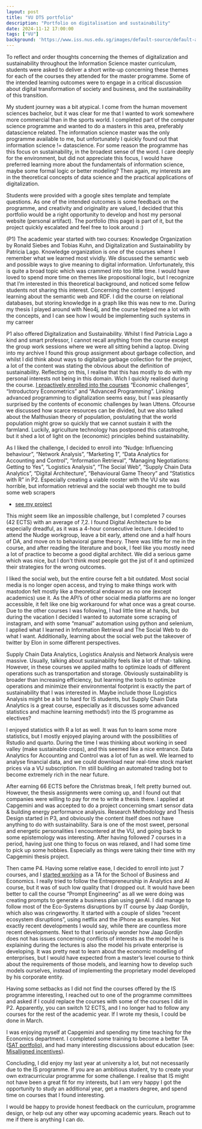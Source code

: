 ```yaml
---
layout: post
title: "VU DTS portfolio"
description: "Portfolio on digitalisation and sustainability"
date: 2024-11-12 17:00:00
tags: ["VU"]
background: 'https://www.iss.nus.edu.sg/images/default-source/default-album/innovate-aug-2024-dsus-article.jpg?sfvrsn=4718885f_0'
---
```


To reflect and order thoughts concerning the themes of digitalization and sustainability throughout the Information Science master curriculum, students were asked to deliver a short write-up concerning these themes for each of the courses they attended for the master programme. Some of the intended learning outcomes were to engage in a critical discussion about digital transformation of society and business, and the sustainability of this transition.

My student journey was a bit atypical. I come from the human movement sciences bachelor, but it was clear for me that I wanted to work somewhere more commercial than in the sports world. I completed part of the computer science programme and wanted to do a masters in this area, preferably datascience related. The information science master was the only programme available to me, but unfortunately I quickly found out that information science != datascience. For some reason the programme has this focus on sustainability, in the broadest sense of the word. I care deeply for the environment, but did not appreciate this focus, I would have preferred learning more about the fundamentals of information science, maybe some formal logic or better modeling? Then again, my interests are in the theoretical concepts of data science and the practical applications of digitalization. 

Students were provided with a google sites template and template questions. As one of the intended outcomes is some feedback on the programme, and creativity and originality are valued, I decided that this portfolio would be a right opportunity to develop and host my personal website (personal artifact). The portfolio (this page) is part of it, but the project quickly escalated and feel free to look around :)

(P1)
The academic year started with two courses: Knowledge Organization by Ronald Siebes and Tobias Kuhn, and Digitalization and Sustainability by Patricia Lago.
Knowledge organization is one of the courses where I remember what we learned most vividly. We discussed the semantic web and possible ways to give meaning to digital information. Unfortunately, this is quite a broad topic which was crammed into too little time. I would have loved to spend more time on themes like propositional logic, but I recognize that I’m interested in this theoretical background, and noticed some fellow students not sharing this interest. 
Concerning the content: I enjoyed learning about the semantic web and RDF. I did the course on relational databases, but storing knowledge in a graph like this was new to me. During my thesis I played around with Neo4j, and the course helped me a lot with the concepts, and I can see how I would be implementing such systems in my carreer

P1 also offered Digitalization and Sustainability. Whilst I find Patricia Lago a kind and smart professor, I cannot recall anything from the course except the group work sessions where we were all sitting behind a laptop. Diving into my archive I found this group assignment about garbage collection, and whilst I did think about ways to digitalize garbage collection for the project, a lot of the content was stating the obvious about the definition of sustainability. Reflecting on this, I realise that this has mostly to do with my personal interests not being in this domain. Wich I quickly realised during the course. <a href="https://stanbrouwer.com/2025/01/30/followed-vu-courses.html">I proactively enrolled into the courses</a> “Economic challenges”, “Introductory Econometrics” and “Advanced Programming”. Linking advanced programming to digitalization seems easy, but I was pleasantly surprised by the contents of economic challenges by Iwan Uttens. Ofcourse we discussed how scarce resources can be divided, but we also talked about the Malthusian theory of population, postulating that the world population might grow so quickly that we cannot sustain it with the farmland. Luckily, agriculture technology has postponed this catastrophe, but it shed a lot of light on the (economic) principles behind sustainability. 

As I liked the challenge, I decided to enroll into “Nudge: Influencing behaviour”, “Network Analysis”, “Marketing 1”, “Data Analytics for Accounting and Control", “Information Retrieval”, “Managing Negotiations: Getting to Yes”, “Logistics Analysis”, “The Social Web”, “Supply Chain Data Analytics”, “Digital Architecture”, “Behavioural Game Theory” and “Statistics with R” in P2. Especially creating a viable rooster with the VU site was horrible, but information retrieval and the social web thought me to build some web scrapers 
- <a href="https://stanbrouwer.com/2024/12/13/scraping-the-vu-site.html">see my project</a>


This might seem like an impossible challenge, but I completed 7 courses (42 ECTS) with an average of 7,2. I found Digital Architecture to be especially dreadful, as it was a 4-hour consecutive lecture. I decided to attend the Nudge workgroup, leave a bit early, attend one and a half hours of DA, and move on to behavioral game theory. There was little for me in the course, and after reading the literature and book, I feel like you mostly need a lot of practice to become a good digital architect. We did a serious game which was nice, but I don't think most people got the jist of it and optimized their strategies for the wrong outcomes.

I liked the social web, but the entire course felt a bit outdated. Most social media is no longer open access, and trying to make things work with mastodon felt mostly like a theoretical endeavor as no one (except academics) use it. As the API’s of other social media platforms are no longer accessible, it felt like one big workaround for what once was a great course. Due to the other courses I was following, I had little time at hands, but during the vacation I decided I wanted to automate some scraping of instagram, and with some “manual” automation using python and selenium, I applied what I learned in Information Retrieval and The Social Web to do what I want. Additionally, learning about the social web put the takeover of twitter by Elon in some different perspectives. 

Supply Chain Data Analytics, Logistics Analysis and Network Analysis were massive. Usually, talking about sustainability feels like a lot of that- talking. However, in these courses we applied maths to optimize loads of different operations such as transportation and storage. Obviously sustainability is broader than increasing efficiency, but learning the tools to optimize operations and minimize their environmental footprint is exactly the part of sustainability that I was interested in. Maybe include those (Logistics Analysis might be a bit to hard for IS students, but Supply Chain Data Analytics is a great course, especially as it discusses some advanced statistics and machine learning methods!) into the IS programme as electives?

I enjoyed statistics with R a lot as well. It was fun to learn some more statistics, but I mostly enjoyed playing around with the possibilities of Rstudio and quarto. During the time I was thinking about working in seed valley (make sustainable crops), and this seemed like a nice entrance. Data Analytics for Accounting and Control was a lot of fun as well. We learned to analyse financial data, and we could download near real-time stock market prices via a VU subscription. I’m still building an automated trading bot to become extremely rich in the near future. 

After earning 66 ECTS before the Christmas break, I felt pretty burned out. However, the thesis assignments were coming up, and I found out that companies were willing to pay for me to write a thesis there. I applied at Capgemini and was accepted to do a project concerning smart sensor data & building energy performance analysis. Research Methodology and Thesis Design started in P3, and obviously the content itself does not have anything to do with sustainability. Sara is one of the most sweet, personal and energetic personalities I encountered at the VU, and going back to some epistemology was interesting. After having followed 7 courses in a period, having just one thing to focus on was relaxed, and I had some time to pick up some hobbies. Especially as things were taking their time with my Capgemini thesis project. 

Then came P4. Having some relative ease, I decided to enroll into just 7 courses, and I <a href="https://stanbrouwer.com/2025/02/01/TA.html">started working</a> as a TA for the School of Business and Economics. I really tried to follow the Entrepreneurship in Analytics and AI course, but it was of such low quality that I dropped out. It would have been better to call the course “Prompt Engineering” as all we were doing was creating prompts to generate a business plan using genAI. I did manage to follow most of the Eco-Systems disruptions by IT course by Jaap Gordijn, which also was cringeworthy. It started with a couple of slides “recent ecosystem disruptions”, using netflix and the iPhone as examples. Not exactly recent developments I would say, while there are countless more recent developments. Next to that I seriously wonder how Jaap Gordijn does not has issues concerning conflicts of interests as the model he is explaining during the lectures is also the model his private enterprise is developing. It was pretty neat to learn about the economic modelling of enterprises, but I would have expected from a master’s level course to think about the requirements of those models, and learning how to develop such models ourselves, instead of implementing the proprietary model developed by his corporate entity. 

Having some setbacks as I did not find the courses offered by the IS programme interesting, I reached out to one of the programme committees and asked if I could replace the courses with some of the courses I did in P2. Apparently, you can switch 12 ECTS, and I no longer had to follow any courses for the rest of the academic year. If I wrote my thesis, I could be done in March. 

I was enjoying myself at Capgemini and spending my time teaching for the Economics department. I completed some training to become a better TA (<a href="https://stanbrouwer.com/2025/04/14/students-as-teachers.html">SAT portfolio</a>), and had many interesting discussions about education (see: <a href="https://stanbrouwer.com/2024/12/05/misaligned-incentives.html">Misalligned incentives</a>). 

Concluding, I did enjoy my last year at university a lot, but not necessarily due to the IS programme. If you are an ambitious student, try to create your own extracurricular programme for some challenge. I realise that IS might not have been a great fit for my interests, but I am very happy I got the opportunity to study an additional year, get a masters degree, and spend time on courses that I found interesting. 

I would be happy to provide honest feedback on the curriculum, programme design, or help out any other way upcoming academic years. Reach out to me if there is anything I can do. 
